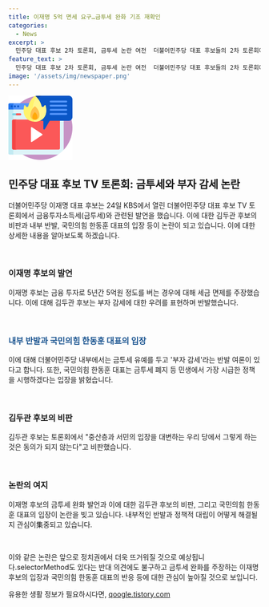 ```yaml
---
title: 이재명 5억 면세 요구…금투세 완화 기조 재확인
categories:
  - News
excerpt: >
  민주당 대표 후보 2차 토론회, 금투세 논란 여전  더불어민주당 대표 후보들의 2차 토론회에서는 금융투자소득세(금투세) 관련 논란이 뜨겁게 펼쳐졌다. 이재명 후보는 금투세 완화 주장하며, 김두관 후보는 부자 감세에 반발하며 서민 입장을 대변한다는 입장을 내세웠다. 국민의힘 대표 역시 금투세 폐지를 앞세워 정책을 강조했지만, 당내에서는 금투세 유예를 주장하는 반발도 있었다. 
feature_text: >
  민주당 대표 후보 2차 토론회, 금투세 논란 여전  더불어민주당 대표 후보들의 2차 토론회에서는 금융투자소득세(금투세) 관련 논란이 뜨겁게 펼쳐졌다. 이재명 후보는 금투세 완화 주장하며, 김두관 후보는 부자 감세에 반발하며 서민 입장을 대변한다는 입장을 내세웠다. 국민의힘 대표 역시 금투세 폐지를 앞세워 정책을 강조했지만, 당내에서는 금투세 유예를 주장하는 반발도 있었다. 
image: '/assets/img/newspaper.png'
---
```


<p><img src="/assets/img/news.png" alt="rentncar 속보" /></p>

<h2 data-ke-size="size26">민주당 대표 후보 TV 토론회: 금투세와 부자 감세 논란</h2>

<p>더불어민주당 이재명 대표 후보는 24일 KBS에서 열린 더불어민주당 대표 후보 TV 토론회에서 금융투자소득세(금투세)와 관련된 발언을 했습니다. 이에 대한 김두관 후보의 비판과 내부 반발, 국민의힘 한동훈 대표의 입장 등이 논란이 되고 있습니다. 이에 대한 상세한 내용을 알아보도록 하겠습니다.</p>

<p data-ke-size="size16">&nbsp;</p>

<h3>이재명 후보의 발언</h3>

<p>이재명 후보는 금융 투자로 5년간 5억원 정도를 버는 경우에 대해 세금 면제를 주장했습니다. 이에 대해 김두관 후보는 부자 감세에 대한 우려를 표현하며 반발했습니다.</p>

<p data-ke-size="size16">&nbsp;</p>

<h3><b><span style="color: #1a5490;">내부 반발과 국민의힘 한동훈 대표의 입장</span></b></h3>

<p>이에 대해 더불어민주당 내부에서는 금투세 유예를 두고 '부자 감세'라는 반발 여론이 있다고 합니다. 또한, 국민의힘 한동훈 대표는 금투세 폐지 등 민생에서 가장 시급한 정책을 시행하겠다는 입장을 밝혔습니다.</p>

<p data-ke-size="size16">&nbsp;</p>

<h3>김두관 후보의 비판</h3>

<p>김두관 후보는 토론회에서 "중산층과 서민의 입장을 대변하는 우리 당에서 그렇게 하는 것은 동의가 되지 않는다"고 비판했습니다.</p>

<p data-ke-size="size16">&nbsp;</p>

<h3>논란의 여지</h3>

<p>이재명 후보의 금투세 완화 발언과 이에 대한 김두관 후보의 비판, 그리고 국민의힘 한동훈 대표의 입장이 논란을 빚고 있습니다. 내부적인 반발과 정책적 대립이 어떻게 해결될지 관심이集중되고 있습니다.</p>

<p data-ke-size="size16">&nbsp;</p>

<p>이와 같은 논란은 앞으로 정치권에서 더욱 뜨거워질 것으로 예상됩니다.selectorMethod도 있다는 반대 의견에도 불구하고 금투세 완화를 주장하는 이재명 후보의 입장과 국민의힘 한동훈 대표의 반응 등에 대한 관심이 높아질 것으로 보입니다. </p>

<p data-ke-size="size16"></p>
유용한 생활 정보가 필요하시다면, <a href="https://qoogle.tistory.com" rel="dofollow">qoogle.tistory.com</a>


